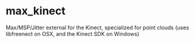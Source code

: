 max_kinect
==========

Max/MSP/Jitter external for the Kinect, specialized for point clouds (uses libfreenect on OSX, and the Kinect SDK on Windows)

